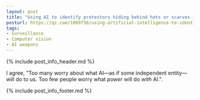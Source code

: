 ```yaml
---
layout: post
title: "Using AI to identify protestors hiding behind hats or scarves is entirely possible"
posturl: https://qz.com/1069756/using-artificial-intelligence-to-identify-protestors-wearing-hats-or-scarves-is-entirely-possible/
tags:
- Surveillance
- Computer vision
- AI weapons
---
```


{% include post_info_header.md %}

I agree, "Too many worry about what AI—as if some independent entity—will do to us. Too few people worry what *power* will do *with* AI.".

<!--more-->
{% include post_info_footer.md %}
